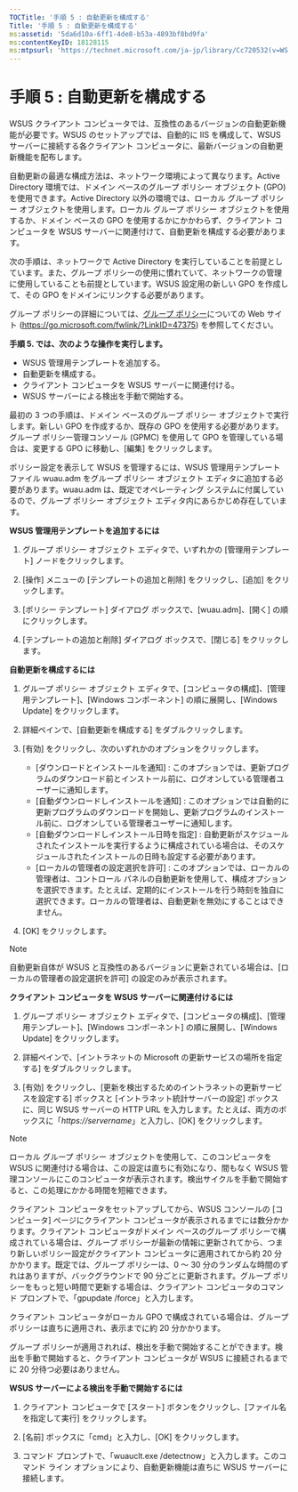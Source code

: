 ```yaml
---
TOCTitle: '手順 5 : 自動更新を構成する'
Title: '手順 5 : 自動更新を構成する'
ms:assetid: '5da6d10a-6ff1-4de8-b53a-4893bf8bd9fa'
ms:contentKeyID: 18128115
ms:mtpsurl: 'https://technet.microsoft.com/ja-jp/library/Cc720532(v=WS.10)'
---
```


手順 5 : 自動更新を構成する
===========================

WSUS クライアント コンピュータでは、互換性のあるバージョンの自動更新機能が必要です。WSUS のセットアップでは、自動的に IIS を構成して、WSUS サーバーに接続する各クライアント コンピュータに、最新バージョンの自動更新機能を配布します。

自動更新の最適な構成方法は、ネットワーク環境によって異なります。Active Directory 環境では、ドメイン ベースのグループ ポリシー オブジェクト (GPO) を使用できます。Active Directory 以外の環境では、ローカル グループ ポリシー オブジェクトを使用します。ローカル グループ ポリシー オブジェクトを使用するか、ドメイン ベースの GPO を使用するかにかかわらず、クライアント コンピュータを WSUS サーバーに関連付けて、自動更新を構成する必要があります。

次の手順は、ネットワークで Active Directory を実行していることを前提としています。また、グループ ポリシーの使用に慣れていて、ネットワークの管理に使用していることも前提としています。WSUS 設定用の新しい GPO を作成して、その GPO をドメインにリンクする必要があります。

グループ ポリシーの詳細については、[グループ ポリシー](https://go.microsoft.com/fwlink/?linkid=47375)についての Web サイト (https://go.microsoft.com/fwlink/?LinkID=47375) を参照してください。

**手順 5. では、次のような操作を実行します。**

-   WSUS 管理用テンプレートを追加する。
-   自動更新を構成する。
-   クライアント コンピュータを WSUS サーバーに関連付ける。
-   WSUS サーバーによる検出を手動で開始する。

最初の 3 つの手順は、ドメイン ベースのグループ ポリシー オブジェクトで実行します。新しい GPO を作成するか、既存の GPO を使用する必要があります。グループ ポリシー管理コンソール (GPMC) を使用して GPO を管理している場合は、変更する GPO に移動し、\[編集\] をクリックします。

ポリシー設定を表示して WSUS を管理するには、WSUS 管理用テンプレート ファイル wuau.adm をグループ ポリシー オブジェクト エディタに追加する必要があります。wuau.adm は、既定でオペレーティング システムに付属しているので、グループ ポリシー オブジェクト エディタ内にあらかじめ存在しています。

**WSUS 管理用テンプレートを追加するには**
1.  グループ ポリシー オブジェクト エディタで、いずれかの \[管理用テンプレート\] ノードをクリックします。

2.  \[操作\] メニューの \[テンプレートの追加と削除\] をクリックし、\[追加\] をクリックします。

3.  \[ポリシー テンプレート\] ダイアログ ボックスで、\[wuau.adm\]、\[開く\] の順にクリックします。

4.  \[テンプレートの追加と削除\] ダイアログ ボックスで、\[閉じる\] をクリックします。

**自動更新を構成するには**
1.  グループ ポリシー オブジェクト エディタで、\[コンピュータの構成\]、\[管理用テンプレート\]、\[Windows コンポーネント\] の順に展開し、\[Windows Update\] をクリックします。

2.  詳細ペインで、\[自動更新を構成する\] をダブルクリックします。

3.  \[有効\] をクリックし、次のいずれかのオプションをクリックします。

    -   \[ダウンロードとインストールを通知\] : このオプションでは、更新プログラムのダウンロード前とインストール前に、ログオンしている管理者ユーザーに通知します。
    -   \[自動ダウンロードしインストールを通知\] : このオプションでは自動的に更新プログラムのダウンロードを開始し、更新プログラムのインストール前に、ログオンしている管理者ユーザーに通知します。
    -   \[自動ダウンロードしインストール日時を指定\] : 自動更新がスケジュールされたインストールを実行するように構成されている場合は、そのスケジュールされたインストールの日時も設定する必要があります。
    -   \[ローカルの管理者の設定選択を許可\] : このオプションでは、ローカルの管理者は、コントロール パネルの自動更新を使用して、構成オプションを選択できます。たとえば、定期的にインストールを行う時刻を独自に選択できます。ローカルの管理者は、自動更新を無効にすることはできません。

4.  \[OK\] をクリックします。

> [!NOTE]
> 自動更新自体が WSUS と互換性のあるバージョンに更新されている場合は、\[ローカルの管理者の設定選択を許可\] の設定のみが表示されます。 

**クライアント コンピュータを WSUS サーバーに関連付けるには**
1.  グループ ポリシー オブジェクト エディタで、\[コンピュータの構成\]、\[管理用テンプレート\]、\[Windows コンポーネント\] の順に展開し、\[Windows Update\] をクリックします。

2.  詳細ペインで、\[イントラネットの Microsoft の更新サービスの場所を指定する\] をダブルクリックします。

3.  \[有効\] をクリックし、\[更新を検出するためのイントラネットの更新サービスを設定する\] ボックスと \[イントラネット統計サーバーの設定\] ボックスに、同じ WSUS サーバーの HTTP URL を入力します。たとえば、両方のボックスに「*https://servername*」と入力し、\[OK\] をクリックします。

> [!NOTE]
> ローカル グループ ポリシー オブジェクトを使用して、このコンピュータを WSUS に関連付ける場合は、この設定は直ちに有効になり、間もなく WSUS 管理コンソールにこのコンピュータが表示されます。検出サイクルを手動で開始すると、この処理にかかる時間を短縮できます。 

クライアント コンピュータをセットアップしてから、WSUS コンソールの \[コンピュータ\] ページにクライアント コンピュータが表示されるまでには数分かかります。クライアント コンピュータがドメイン ベースのグループ ポリシーで構成されている場合は、グループ ポリシーが最新の情報に更新されてから、つまり新しいポリシー設定がクライアント コンピュータに適用されてから約 20 分かかります。既定では、グループ ポリシーは、0 ～ 30 分のランダムな時間のずれはありますが、バックグラウンドで 90 分ごとに更新されます。グループ ポリシーをもっと短い時間で更新する場合は、クライアント コンピュータのコマンド プロンプトで、「gpupdate /force」と入力します。

クライアント コンピュータがローカル GPO で構成されている場合は、グループ ポリシーは直ちに適用され、表示までに約 20 分かかります。

グループ ポリシーが適用されれば、検出を手動で開始することができます。検出を手動で開始すると、クライアント コンピュータが WSUS に接続されるまでに 20 分待つ必要はありません。

**WSUS サーバーによる検出を手動で開始するには**
1.  クライアント コンピュータで \[スタート\] ボタンをクリックし、\[ファイル名を指定して実行\] をクリックします。

2.  \[名前\] ボックスに「cmd」と入力し、\[OK\] をクリックします。

3.  コマンド プロンプトで、「wuauclt.exe /detectnow」と入力します。このコマンド ライン オプションにより、自動更新機能は直ちに WSUS サーバーに接続します。
